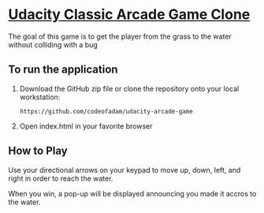 # [Udacity Classic Arcade Game Clone](https://github.com/udacity/frontend-nanodegree-arcade-game)

The goal of this game is to get the player from the grass to the water without colliding with a bug

## To run the application    

1. Download the GitHub zip file or clone the repository onto your local workstation:

    ```
    https://github.com/codeofadam/udacity-arcade-game
    ```

2. Open index.html in your favorite browser

## How to Play

Use your directional arrows on your keypad to move up, down, left, and right in order to reach the water.

When you win, a pop-up will be displayed announcing you made it accros to the water.

